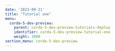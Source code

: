```yaml
---
date: '2021-09-21'
title: "Tutorial one"
menu:
  corda-5-dev-preview:
    parent: corda-5-dev-preview-tutorials-deploy
    identifier: corda-5-dev-preview-tutorial-one
    weight: 1000
section_menu: corda-5-dev-preview
---
```

